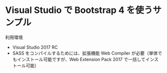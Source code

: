 # Visual Studio で Bootstrap 4 を使うサンプル

利用環境

- Visual Studio 2017 RC
- SASS をコンパイルするためには、拡張機能 Web Compiler が必要（単体でもインストール可能ですが、Web Extension Pack 2017 で一括してインストール可能）
